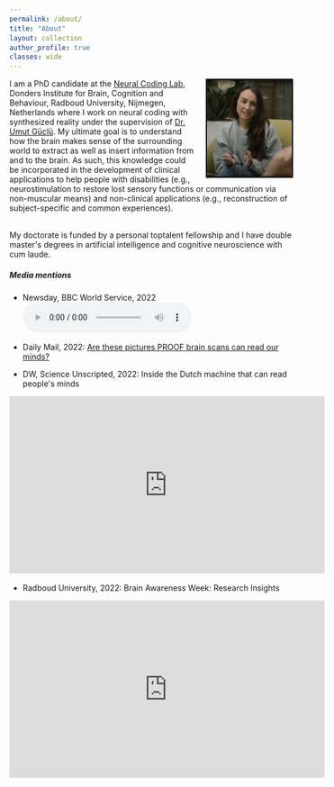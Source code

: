 ```yaml
---
permalink: /about/
title: "About"
layout: collection
author_profile: true
classes: wide
---
```


<img style="float: right; width:30%; border: 2px solid #000; margin-left: 15px;, margin-top: 30px;" src="/assets/images/profile.png">

<p id=about> I am a PhD candidate at the <a href="https://neuralcoding.nl/">Neural Coding Lab</a>, Donders Institute for Brain, Cognition and Behaviour, Radboud University, Nijmegen, Netherlands where I work on neural coding with synthesized reality under the supervision of <a href="https://www.ru.nl/en/people/guclu-u">Dr. Umut Güçlü</a>. My ultimate goal is to understand how the brain makes sense of the surrounding world to extract as well as insert information from and to the brain. As such, this knowledge could be incorporated in the development of clinical applications to help people with disabilities (e.g., neurostimulation to restore lost sensory functions or communication via non-muscular means) and non-clinical applications (e.g., reconstruction of subject-specific and common experiences).
<br><br>

My doctorate is funded by a personal toptalent fellowship and I have double master's degrees in artificial intelligence and cognitive neuroscience with cum laude. </p>

##### Media mentions

* Newsday, BBC World Service, 2022
<audio src="/assets/bbc.mp3" controls preload></audio>

* Daily Mail, 2022: [Are these pictures PROOF brain scans can read our minds?](https://www.mailplus.co.uk/edition/health/good-health/214983/are-these-pictures-proof-brain-scans-can-read-our-minds)

* DW, Science Unscripted, 2022: Inside the Dutch machine that can read people's minds
<iframe width="560" height="315" src="https://www.youtube.com/embed/sL1CUWM1qaY" title="YouTube video player" frameborder="0" allow="accelerometer; autoplay; clipboard-write; encrypted-media; gyroscope; picture-in-picture" allowfullscreen></iframe>

* Radboud University, 2022: Brain Awareness Week: Research Insights
<iframe width="560" height="315" src="https://www.youtube.com/embed/9xfq_Kod7KQ" title="YouTube video player" frameborder="0" allow="accelerometer; autoplay; clipboard-write; encrypted-media; gyroscope; picture-in-picture" allowfullscreen></iframe>

